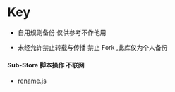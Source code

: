 # Key
* 自用规则备份 仅供参考不作他用

* 未经允许禁止转载与传播 禁止 Fork ,此库仅为个人备份


#### Sub-Store 脚本操作 不联网
* [rename.js](https://raw.githubusercontent.com/anyejingling01/rule/main/rename.js)


